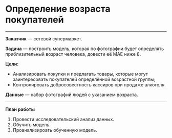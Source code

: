 # Определение возраста покупателей

***

**Заказчик** — сетевой супермаркет.

**Задача** — построить модель, которая по фотографии будет определять приблизительный возраст человека, довести её MAE ниже 8.

**Цели:**
- Анализировать покупки и предлагать товары, которые могут заинтересовать покупателей определённой возрастной группы;
- Контролировать добросовестность кассиров при продаже алкоголя.

**Данные** — набор фотографий людей с указанием возраста.

***

**План работы**
1. Провести исследовательский анализ данных.
1. Обучить модель.
1. Проанализироать обученную модель.